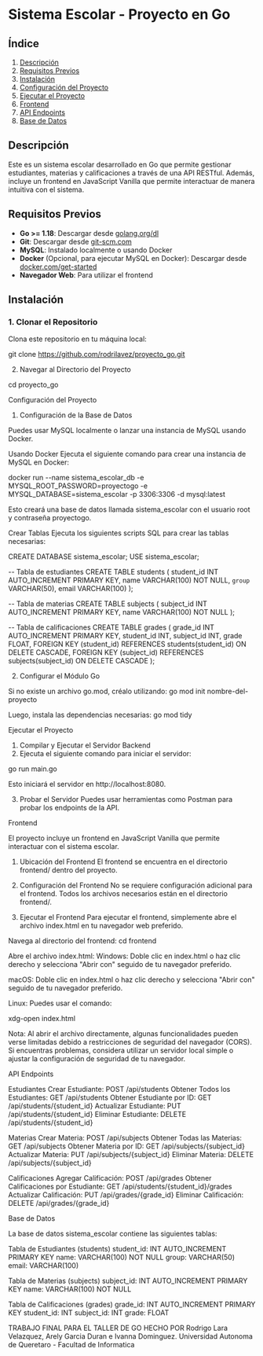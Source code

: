 # Sistema Escolar - Proyecto en Go

## Índice

1. [Descripción](#descripción)
2. [Requisitos Previos](#requisitos-previos)
3. [Instalación](#instalación)
4. [Configuración del Proyecto](#configuración-del-proyecto)
5. [Ejecutar el Proyecto](#ejecutar-el-proyecto)
6. [Frontend](#frontend)
7. [API Endpoints](#api-endpoints)
8. [Base de Datos](#base-de-datos)
   

## Descripción

Este es un sistema escolar desarrollado en Go que permite gestionar estudiantes, materias y calificaciones a través de una API RESTful. Además, incluye un frontend en JavaScript Vanilla que permite interactuar de manera intuitiva con el sistema.

## Requisitos Previos

- **Go >= 1.18**: Descargar desde [golang.org/dl](https://golang.org/dl/)
- **Git**: Descargar desde [git-scm.com](https://git-scm.com/)
- **MySQL**: Instalado localmente o usando Docker
- **Docker** (Opcional, para ejecutar MySQL en Docker): Descargar desde [docker.com/get-started](https://www.docker.com/get-started)
- **Navegador Web**: Para utilizar el frontend

## Instalación

### 1. Clonar el Repositorio

Clona este repositorio en tu máquina local:

git clone https://github.com/rodrilavez/proyecto_go.git

2. Navegar al Directorio del Proyecto

cd proyecto_go


Configuración del Proyecto

1. Configuración de la Base de Datos
   
Puedes usar MySQL localmente o lanzar una instancia de MySQL usando Docker.

Usando Docker
Ejecuta el siguiente comando para crear una instancia de MySQL en Docker:

docker run --name sistema_escolar_db -e MYSQL_ROOT_PASSWORD=proyectogo -e MYSQL_DATABASE=sistema_escolar -p 3306:3306 -d mysql:latest

Esto creará una base de datos llamada sistema_escolar con el usuario root y contraseña proyectogo.

Crear Tablas
Ejecuta los siguientes scripts SQL para crear las tablas necesarias:

CREATE DATABASE sistema_escolar;
USE sistema_escolar;

-- Tabla de estudiantes
CREATE TABLE students (
    student_id INT AUTO_INCREMENT PRIMARY KEY,
    name VARCHAR(100) NOT NULL,
    `group` VARCHAR(50),
    email VARCHAR(100)
);

-- Tabla de materias
CREATE TABLE subjects (
    subject_id INT AUTO_INCREMENT PRIMARY KEY,
    name VARCHAR(100) NOT NULL
);

-- Tabla de calificaciones
CREATE TABLE grades (
    grade_id INT AUTO_INCREMENT PRIMARY KEY,
    student_id INT,
    subject_id INT,
    grade FLOAT,
    FOREIGN KEY (student_id) REFERENCES students(student_id) ON DELETE CASCADE,
    FOREIGN KEY (subject_id) REFERENCES subjects(subject_id) ON DELETE CASCADE
);

2. Configurar el Módulo Go
   
Si no existe un archivo go.mod, créalo utilizando:
go mod init nombre-del-proyecto

Luego, instala las dependencias necesarias:
go mod tidy

Ejecutar el Proyecto

1. Compilar y Ejecutar el Servidor Backend
2. Ejecuta el siguiente comando para iniciar el servidor:
   
go run main.go

Esto iniciará el servidor en http://localhost:8080.

3. Probar el Servidor
Puedes usar herramientas como Postman para probar los endpoints de la API.


Frontend

El proyecto incluye un frontend en JavaScript Vanilla que permite interactuar con el sistema escolar.

1. Ubicación del Frontend
El frontend se encuentra en el directorio frontend/ dentro del proyecto.

3. Configuración del Frontend
No se requiere configuración adicional para el frontend. Todos los archivos necesarios están en el directorio frontend/.

4. Ejecutar el Frontend
Para ejecutar el frontend, simplemente abre el archivo index.html en tu navegador web preferido.

Navega al directorio del frontend:
cd frontend

Abre el archivo index.html:
Windows: Doble clic en index.html o haz clic derecho y selecciona "Abrir con" seguido de tu navegador preferido.

macOS: Doble clic en index.html o haz clic derecho y selecciona "Abrir con" seguido de tu navegador preferido.

Linux: Puedes usar el comando:

xdg-open index.html

Nota: Al abrir el archivo directamente, algunas funcionalidades pueden verse limitadas debido a restricciones de seguridad del navegador (CORS). Si encuentras problemas, considera utilizar un servidor local simple o ajustar la configuración de seguridad de tu navegador.

API Endpoints

Estudiantes
Crear Estudiante: POST /api/students
Obtener Todos los Estudiantes: GET /api/students
Obtener Estudiante por ID: GET /api/students/{student_id}
Actualizar Estudiante: PUT /api/students/{student_id}
Eliminar Estudiante: DELETE /api/students/{student_id}

Materias
Crear Materia: POST /api/subjects
Obtener Todas las Materias: GET /api/subjects
Obtener Materia por ID: GET /api/subjects/{subject_id}
Actualizar Materia: PUT /api/subjects/{subject_id}
Eliminar Materia: DELETE /api/subjects/{subject_id}

Calificaciones
Agregar Calificación: POST /api/grades
Obtener Calificaciones por Estudiante: GET /api/students/{student_id}/grades
Actualizar Calificación: PUT /api/grades/{grade_id}
Eliminar Calificación: DELETE /api/grades/{grade_id}

Base de Datos

La base de datos sistema_escolar contiene las siguientes tablas:

Tabla de Estudiantes (students)
student_id: INT AUTO_INCREMENT PRIMARY KEY
name: VARCHAR(100) NOT NULL
group: VARCHAR(50)
email: VARCHAR(100)

Tabla de Materias (subjects)
subject_id: INT AUTO_INCREMENT PRIMARY KEY
name: VARCHAR(100) NOT NULL

Tabla de Calificaciones (grades)
grade_id: INT AUTO_INCREMENT PRIMARY KEY
student_id: INT
subject_id: INT
grade: FLOAT


   TRABAJO FINAL PARA EL TALLER DE GO HECHO POR Rodrigo Lara Velazquez, Arely Garcia Duran e Ivanna Dominguez.
   Universidad Autonoma de Queretaro - Facultad de Informatica
